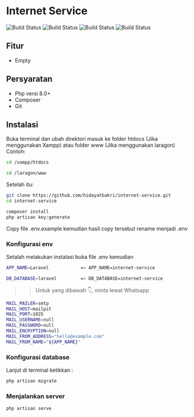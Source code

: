 # Internet Service



![Build Status](https://img.shields.io/badge/PHP-777BB4?style=for-the-badge&logo=php&logoColor=white) ![Build Status](https://img.shields.io/badge/JavaScript-F7DF1E?style=for-the-badge&logo=javascript&logoColor=black) ![Build Status](https://img.shields.io/badge/Bootstrap-563D7C?style=for-the-badge&logo=bootstrap&logoColor=white) ![Build Status](https://img.shields.io/badge/Laravel-FF2D20?style=for-the-badge&logo=laravel&logoColor=white)

## Fitur
- Empty
## Persyaratan
- Php versi 8.0+
- Composer
- Git
## Instalasi

Buka terminal dan ubah direktori masuk ke folder htdocs (Jika menggunakan Xampp) atau folder www (Jika menggunakan laragon)
Contoh:
```sh
cd /xampp/htdocs
```
```sh
cd /laragon/www
```
Setelah itu:
```sh
git clone https://github.com/hidayatbakri/internet-service.git
cd internet-service
```
```sh
composer install
php artisan key:generate
```
Copy file .env.example kemudian hasil copy tersebut rename menjadi .env
### Konfigurasi env
Setalah melakukan instalasi buka file .env kemudian 
```sh
APP_NAME=Laravel            => APP_NAME=internet-service
```
```sh             
DB_DATABASE=laravel         => DB_DATABASE=internet-service
```

>> Untuk yang dibawah 👇, minta lewat Whatsapp
```sh             
MAIL_MAILER=smtp
MAIL_HOST=mailpit
MAIL_PORT=1025
MAIL_USERNAME=null
MAIL_PASSWORD=null
MAIL_ENCRYPTION=null
MAIL_FROM_ADDRESS="hello@example.com"
MAIL_FROM_NAME="${APP_NAME}"
```

### Konfigurasi database 
Lanjut di terminal ketikkan :

```sh
php artisan migrate
```

### Menjalankan server
```sh
php artisan serve
```
